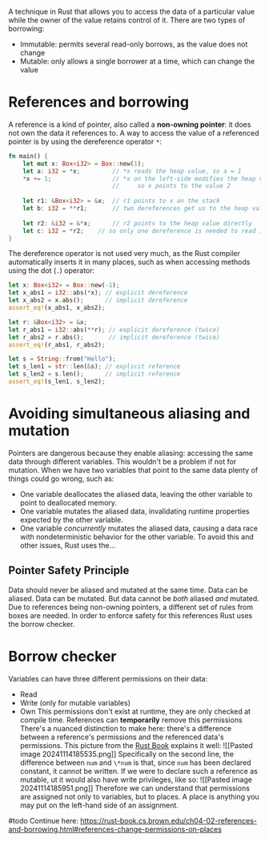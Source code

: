 A technique in Rust that allows you to access the data of a particular value while the owner of the value retains control of it. There are two types of borrowing:
- Immutable: permits several read-only borrows, as the value does not change
- Mutable: only allows a single borrower at a time, which can change the value
# References and borrowing
A reference is a kind of pointer, also called a **non-owning pointer**: it does not own the data it references to.
A way to access the value of a referenced pointer is by using the dereference operator `*`:
```Rust
fn main() {
	let mut x: Box<i32> = Box::new(1);
	let a: i32 = *x;         // *x reads the heap value, so a = 1
	*x += 1;                 // *x on the left-side modifies the heap value,
	                         //     so x points to the value 2
	
	let r1: &Box<i32> = &x;  // r1 points to x on the stack
	let b: i32 = **r1;       // two dereferences get us to the heap value
	
	let r2: &i32 = &*x;      // r2 points to the heap value directly
	let c: i32 = *r2;    // so only one dereference is needed to read it
}
```
The dereference operator is not used very much, as the Rust compiler automatically inserts it in many places, such as when accessing methods using the dot (`.`) operator:
```Rust
let x: Box<i32> = Box::new(-1);
let x_abs1 = i32::abs(*x); // explicit dereference
let x_abs2 = x.abs();      // implicit dereference
assert_eq!(x_abs1, x_abs2);

let r: &Box<i32> = &x;
let r_abs1 = i32::abs(**r); // explicit dereference (twice)
let r_abs2 = r.abs();       // implicit dereference (twice)
assert_eq!(r_abs1, r_abs2);

let s = String::from("Hello");
let s_len1 = str::len(&s); // explicit reference
let s_len2 = s.len();      // implicit reference
assert_eq!(s_len1, s_len2);
```
# Avoiding simultaneous aliasing and mutation
Pointers are dangerous because they enable aliasing: accessing the same data through different variables.
This wouldn't be a problem if not for mutation. When we have two variables that point to the same data plenty of things could go wrong, such as:
- One variable deallocates the aliased data, leaving the other variable to point to deallocated memory.
- One variable mutates the aliased data, invalidating runtime properties expected by the other variable.
- One variable _concurrently_ mutates the aliased data, causing a data race with nondeterministic behavior for the other variable.
To avoid this and other issues, Rust uses the...
## Pointer Safety Principle
Data should never be aliased and mutated at the same time.
Data can be aliased. Data can be mutated. But data cannot be _both_ aliased _and_ mutated.
Due to references being non-owning pointers, a different set of rules from boxes are needed.
In order to enforce safety for this references Rust uses the borrow checker.
# Borrow checker
Variables can have three different permissions on their data:
- Read
- Write (only for mutable variables)
- Own
This permissions don't exist at runtime, they are only checked at compile time.
References can **temporarily** remove this permissions
There's a nuanced distinction to make here: there's a difference between a reference's permissions and the referenced data's permissions. This picture from the [Rust Book](https://rust-book.cs.brown.edu/ch04-02-references-and-borrowing.html#references-change-permissions-on-places) explains it well:
![[Pasted image 20241114185535.png]]
Specifically on the second line, the difference between `num` and `\*num` is that, since `num` has been declared constant, it cannot be written. If we were to declare such a reference as mutable, ut it would also have write privileges, like so:
![[Pasted image 20241114185951.png]]
Therefore we can understand that permissions are assigned not only to variables, but to places. A place is anything you may put on the left-hand side of an assignment.

#todo Continue here: https://rust-book.cs.brown.edu/ch04-02-references-and-borrowing.html#references-change-permissions-on-places
